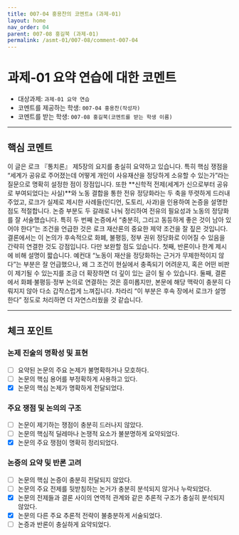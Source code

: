 ```yaml
---
title: 007-04 홍용찬의 코멘트a (과제-01) 
layout: home
nav_order: 04
parent: 007-08 홍길북 (과제-01)
permalink: /asmt-01/007-08/comment-007-04
---
```


# 과제-01 요약 연습에 대한 코멘트

- 대상과제: `과제-01 요약 연습`
- 코멘트를 제공하는 학생: `007-04 홍용찬(작성자)` 
- 코멘트를 받는 학생: `007-08 홍길북(코멘트를 받는 학생 이름)` 

---

## 핵심 코멘트

이 글은 로크 『통치론』 제5장의 요지를 충실히 요약하고 있습니다. 특히 핵심 쟁점을 “세계가 공유로 주어졌는데 어떻게 개인이 사유재산을 정당하게 소유할 수 있는가”라는 질문으로 명확히 설정한 점이 장점입니다. 또한 **신학적 전제(세계가 신으로부터 공유로 부여되었다는 사실)**와 노동 결합을 통한 전유 정당화라는 두 축을 뚜렷하게 드러내 주었고, 로크가 실제로 제시한 사례들(인디언, 도토리, 사과)을 인용하여 논증을 설명한 점도 적절합니다.
논증 부분도 두 갈래로 나눠 정리하여 전유의 필요성과 노동의 정당화를 잘 서술했습니다. 특히 두 번째 논증에서 “충분히, 그리고 동등하게 좋은 것이 남아 있어야 한다”는 조건을 언급한 것은 로크 재산론의 중요한 제약 조건을 잘 짚은 것입니다. 결론에서는 이 논의가 후속적으로 화폐, 불평등, 정부 권위 정당화로 이어질 수 있음을 간략히 연결한 것도 강점입니다.
다만 보완할 점도 있습니다. 첫째, 반론이나 한계 제시에 비해 설명이 짧습니다. 예컨대 “노동이 재산을 정당화하는 근거가 무제한적이지 않다”는 부분은 잘 언급했으나, 왜 그 조건이 현실에서 충족되기 어려운지, 혹은 어떤 비판이 제기될 수 있는지를 조금 더 확장하면 더 깊이 있는 글이 될 수 있습니다. 둘째, 결론에서 화폐·불평등·정부 논의로 연결하는 것은 흥미롭지만, 본문에 해당 맥락이 충분히 다뤄지지 않아 다소 갑작스럽게 느껴집니다. 차라리 “이 부분은 후속 장에서 로크가 설명한다” 정도로 처리하면 더 자연스러웠을 것 같습니다.

---

## 체크 포인트

### 논제 진술의 명확성 및 표현  
- [ ] 요약된 논문의 주요 논제가 불명확하거나 모호하다.  
- [ ] 논문의 핵심 용어를 부정확하게 사용하고 있다.  
- [x] 논문의 핵심 논제가 명확하게 전달되었다.  

### 주요 쟁점 및 논의의 구조  
- [ ] 논문이 제기하는 쟁점이 충분히 드러나지 않았다.  
- [ ] 논문의 핵심적 딜레마나 논쟁적 요소가 불분명하게 요약되었다.  
- [x] 논문의 주요 쟁점이 명확히 정리되었다.  

### 논증의 요약 및 반론 고려  
- [ ] 논문의 핵심 논증이 충분히 전달되지 않았다.  
- [ ] 논문의 주요 전제를 뒷받침하는 논거가 충분히 분석되지 않거나 누락되었다.  
- [x] 논문의 전제들과 결론 사이의 연역적 관계와 같은 추론적 구조가 충실히 분석되지 않았다.  
- [x] 논문의 다른 주요 추론적 전략이 불충분하게 서술되었다.
- [ ] 논증과 반론이 충실하게 요약되었다. 